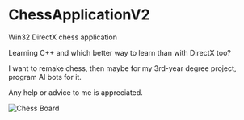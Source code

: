 # ChessApplicationV2
Win32 DirectX chess application

Learning C++ and which better way to learn than with DirectX too?

I want to remake chess, then maybe for my 3rd-year degree project, program AI bots for it.

Any help or advice to me is appreciated. 


![Chess Board](https://i.imgur.com/D4xZUuC.gif)
